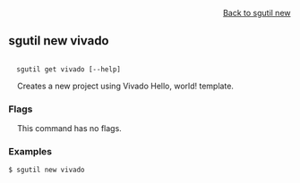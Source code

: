 <div id="readme" class="Box-body readme blob js-code-block-container">
<article class="markdown-body entry-content p-3 p-md-6" itemprop="text">
<p align="right">
<a href="https://github.com/fpgasystems/hacc/blob/main/CLI/docs/sgutil-new.md#sgutil-new">Back to sgutil new</a>
</p>

## sgutil new vivado

<code>
  sgutil get vivado [--help]
</code>
<p>
  &nbsp; &nbsp; Creates a new project using Vivado Hello, world! template.
</p>
<!-- The number of parallel client threads to run is four by default. -->

### Flags
<p>
  &nbsp; &nbsp; This command has no flags.
</p>

### Examples
```
$ sgutil new vivado
```